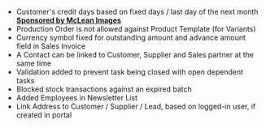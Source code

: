 - Customer's credit days based on fixed days / last day of the next month **[Sponsored by McLean Images](http://www.mcleans.net.au)**
- Production Order is not allowed against Product Template (for Variants)
- Currency symbol fixed for outstanding amount and advance amount field in Sales Invoice
- A Contact can be linked to Customer, Supplier and Sales partner at the same time
- Validation added to prevent task being closed with open dependent tasks
- Blocked stock transactions against an expired batch
- Added Employees in Newsletter List
- Link Address to Customer / Supplier / Lead, based on logged-in user, if created in portal
